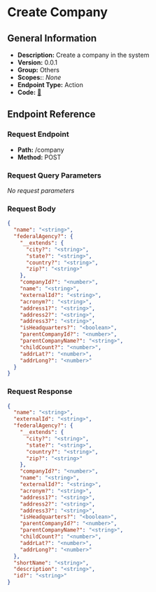 # Create Company

## General Information

- **Description:** Create a company in the system
- **Version:** 0.0.1
- **Group:** Others
- **Scopes:**: _None_
- **Endpoint Type:** Action
- **Code:** [🔗](https://github.com/NangoHQ/integration-templates/tree/main/integrations/unanet/actions/create-company.ts)

## Endpoint Reference

### Request Endpoint

- **Path:** /company
- **Method:** POST

### Request Query Parameters

_No request parameters_

### Request Body

```json
{
  "name": "<string>",
  "federalAgency?": {
    "__extends": {
      "city?": "<string>",
      "state?": "<string>",
      "country?": "<string>",
      "zip?": "<string>"
    },
    "companyId?": "<number>",
    "name": "<string>",
    "externalId?": "<string>",
    "acronym?": "<string>",
    "address1?": "<string>",
    "address2?": "<string>",
    "address3?": "<string>",
    "isHeadquarters?": "<boolean>",
    "parentCompanyId?": "<number>",
    "parentCompanyName?": "<string>",
    "childCount?": "<number>",
    "addrLat?": "<number>",
    "addrLong?": "<number>"
  }
}
```

### Request Response

```json
{
  "name": "<string>",
  "externalId": "<string>",
  "federalAgency?": {
    "__extends": {
      "city?": "<string>",
      "state?": "<string>",
      "country?": "<string>",
      "zip?": "<string>"
    },
    "companyId?": "<number>",
    "name": "<string>",
    "externalId?": "<string>",
    "acronym?": "<string>",
    "address1?": "<string>",
    "address2?": "<string>",
    "address3?": "<string>",
    "isHeadquarters?": "<boolean>",
    "parentCompanyId?": "<number>",
    "parentCompanyName?": "<string>",
    "childCount?": "<number>",
    "addrLat?": "<number>",
    "addrLong?": "<number>"
  },
  "shortName": "<string>",
  "description": "<string>",
  "id?": "<string>"
}
```
